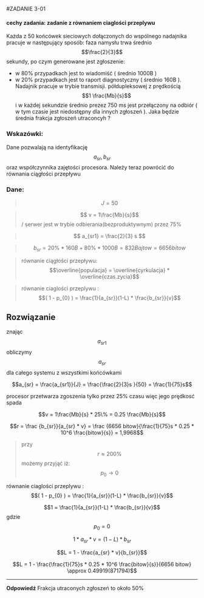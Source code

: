 #ZADANIE 3-01

#### cechy zadania: zadanie z równaniem ciaglości przeplywu

Każda z 50 końcówek sieciowych dołączonych do wspólnego nadajnika pracuje w następujący sposób: faza namysłu trwa średnio $$\frac{2}{3}$$ sekundy,
po czym generowane jest zgłoszenie:
* w 80% przypadkach jest to wiadomiść ( średnio 1000B ) 
* w 20% przypadkach jest to raport diagnostyczny ( średnio 160B ). 
Nadajnik pracuje w trybie transmisji. półdupleksowej z prędkością $$1 \frac{Mb}{s}$$
i w każdej sekundzie średnio prezez 750 ms jest przełączony na odbiór ( w tym czasie jest niedostępny dla innych zgłoszeń ).
Jaka będzie średnia frakcja zgłoszeń utraconcyh ?

### Wskazówki:

Dane pozwalają na identyfikację $$a_{sr}, b_{sr}$$ oraz współczynnika zajętości procesora.
Należy teraz powrócić do równania ciągłości przepływu

### Dane:

> $$J = 50$$
 
> $$ v = 1\frac{Mb}{s}$$/ serwer jest w trybie odbierania(bezproduktywnym) przez 75%

>$$ a_{sr1} = \frac{2}{3} s $$

> $$b_{sr} =  20\% * 160B + 80\% * 1000B = 832 Bajtow = 6656 bitow$$

> równanie ciągłości przepływu: $$\overline{populacja} = \overline{cyrkulacja} * \overline{czas.zycia}$$
 
> równanie ciaglości przeplywu : $$( 1 - p_{0} ) = \frac{1}{a_{sr}}(1-L) * \frac{b_{sr}}{v}$$

## Rozwiązanie

znając $$a_{sr1}$$ obliczymy $$a_{sr}$$ dla całego systemu z wszystkimi końcówkami

$$a_{sr} = \frac{a_{sr1}}{J} = \frac{\frac{2}{3}s }{50} = \frac{1}{75}s$$

procesor przetwarza zgoszenia tylko przez 25% czasu więc jego prędkosć spada

$$v = 1\frac{Mb}{s} * 25\% = 0.25 \frac{Mb}{s}$$

$$r = \frac {b_{sr}}{a_{sr} * v} = \frac {6656 bitow}{\frac{1}{75}s * 0.25 * 10^6 \frac{bitow}{s}} = 1,9968$$

> przy $$r \approx 200 \%$$ możemy przyjąć iż: $$p_{0} \to 0$$ 

równanie ciaglości przeplywu : $$( 1 - p_{0} ) = \frac{1}{a_{sr}}(1-L) * \frac{b_{sr}}{v}$$
 
$$1 = \frac{1}{a_{sr}}(1-L) * \frac{b_{sr}}{v}$$ gdzie $$p_{0} = 0$$

$$1 * a_{sr} * v = (1-L) * b_{sr}$$

$$L = 1 - \frac{a_{sr} * v}{b_{sr}}$$

$$L = 1 - \frac{\frac{1}{75}s * 0.25 * 10^6 \frac{bitow}{s}}{6656 bitow} \approx 0.49919(871794)$$

----
**Odpowiedź** Frakcja utraconych zgłoszeń to około 50%


 



